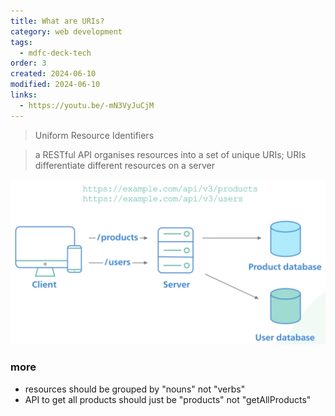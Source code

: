 ```yaml
---
title: What are URIs?
category: web development
tags:
  - mdfc-deck-tech
order: 3
created: 2024-06-10
modified: 2024-06-10
links:
  - https://youtu.be/-mN3VyJuCjM
---
```


> Uniform Resource Identifiers

> a RESTful API organises resources into a set of unique URIs; URIs differentiate different resources on a server

![Image](./attachments/URIs.jpg)

### more

- resources should be grouped by "nouns" not "verbs"
- API to get all products should just be "products" not "getAllProducts"

